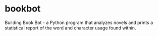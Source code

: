 # bookbot
Building Book Bot - a Python program that analyzes novels and prints a statistical report of the word and character usage found within. 
